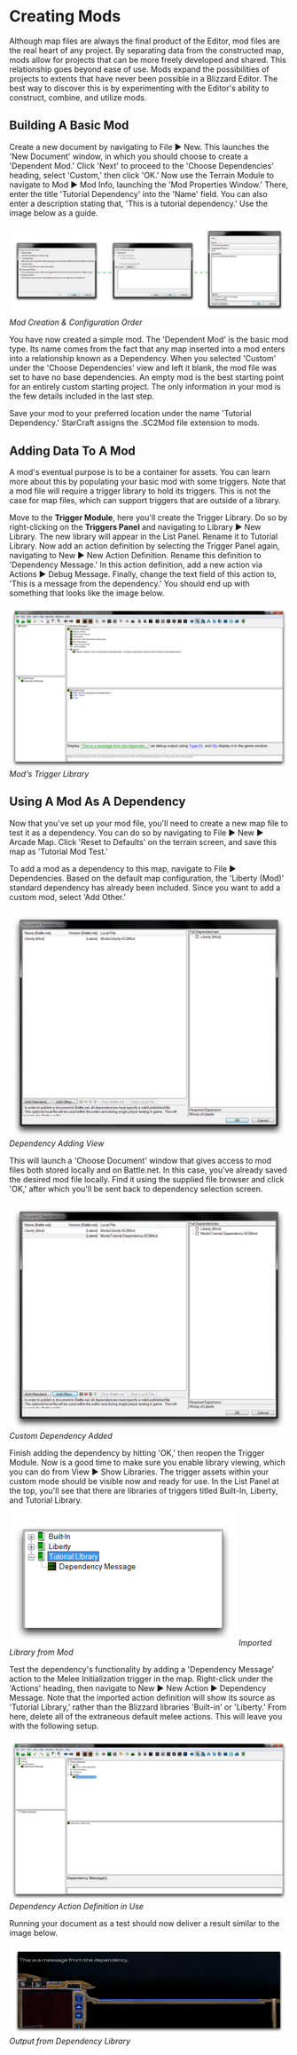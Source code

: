 # Creating Mods

Although map files are always the final product of the Editor, mod files are the real heart of any project. By separating data from the constructed map, mods allow for projects that can be more freely developed and shared. This relationship goes beyond ease of use. Mods expand the possibilities of projects to extents that have never been possible in a Blizzard Editor. The best way to discover this is by experimenting with the Editor's ability to construct, combine, and utilize mods.

## Building A Basic Mod

Create a new document by navigating to File ▶︎ New. This launches the 'New Document' window, in which you should choose to create a 'Dependent Mod.' Click 'Next' to proceed to the 'Choose Dependencies' heading, select 'Custom,' then click 'OK.' Now use the Terrain Module to navigate to Mod ▶︎ Mod Info, launching the 'Mod Properties Window.' There, enter the title 'Tutorial Dependency' into the 'Name' field. You can also enter a description stating that, 'This is a tutorial dependency.' Use the image below as a guide.

[![Mod Creation & Configuration Order](./resources/007_Creating_Mods01.png)](./resources/007_Creating_Mods01.png)
*Mod Creation & Configuration Order*

You have now created a simple mod. The 'Dependent Mod' is the basic mod type. Its name comes from the fact that any map inserted into a mod enters into a relationship known as a Dependency. When you selected 'Custom' under the 'Choose Dependencies' view and left it blank, the mod file was set to have no base dependencies. An empty mod is the best starting point for an entirely custom starting project. The only information in your mod is the few details included in the last step.

Save your mod to your preferred location under the name 'Tutorial Dependency.' StarCraft assigns the .SC2Mod file extension to mods.

## Adding Data To A Mod

A mod's eventual purpose is to be a container for assets. You can learn more about this by populating your basic mod with some triggers. Note that a mod file will require a trigger library to hold its triggers. This is not the case for map files, which can support triggers that are outside of a library.

Move to the **Trigger Module**, here you'll create the Trigger Library. Do so by right-clicking on the **Triggers Panel** and navigating to Library ▶︎ New Library. The new library will appear in the List Panel. Rename it to Tutorial Library. Now add an action definition by selecting the Trigger Panel again, navigating to New ▶︎ New Action Definition. Rename this definition to 'Dependency Message.' In this action definition, add a new action via Actions ▶︎ Debug Message. Finally, change the text field of this action to, 'This is a message from the dependency.' You should end up with something that looks like the image below.

[![Mod's Trigger Library](./resources/007_Creating_Mods02.png)](./resources/007_Creating_Mods02.png)
*Mod's Trigger Library*

## Using A Mod As A Dependency

Now that you've set up your mod file, you'll need to create a new map file to test it as a dependency. You can do so by navigating to File ▶︎ New ▶︎ Arcade Map. Click 'Reset to Defaults' on the terrain screen, and save this map as 'Tutorial Mod Test.'

To add a mod as a dependency to this map, navigate to File ▶︎ Dependencies. Based on the default map configuration, the 'Liberty (Mod)' standard dependency has already been included. Since you want to add a custom mod, select 'Add Other.'

[![Dependency Adding View](./resources/007_Creating_Mods03.png)](./resources/007_Creating_Mods03.png)
*Dependency Adding View*

This will launch a 'Choose Document' window that gives access to mod files both stored locally and on Battle.net. In this case, you've already saved the desired mod file locally. Find it using the supplied file browser and click 'OK,' after which you'll be sent back to dependency selection screen.

[![Custom Dependency Added](./resources/007_Creating_Mods04.png)](./resources/007_Creating_Mods04.png)
*Custom Dependency Added*

Finish adding the dependency by hitting 'OK,' then reopen the Trigger Module. Now is a good time to make sure you enable library viewing, which you can do from View ▶︎ Show Libraries. The trigger assets within your custom mode should be visible now and ready for use. In the List Panel at the top, you'll see that there are libraries of triggers titled Built-In, Liberty, and Tutorial Library.

![Imported Library from Mod](./resources/007_Creating_Mods05.png)
*Imported Library from Mod*

Test the dependency's functionality by adding a 'Dependency Message' action to the Melee Initialization trigger in the map. Right-click under the 'Actions' heading, then navigate to New ▶︎ New Action ▶︎ Dependency Message. Note that the imported action definition will show its source as 'Tutorial Library,' rather than the Blizzard libraries 'Built-in' or 'Liberty.' From here, delete all of the extraneous default melee actions. This will leave you with the following setup.

[![Dependency Action Definition in Use](./resources/007_Creating_Mods06.png)](./resources/007_Creating_Mods06.png)
*Dependency Action Definition in Use*

Running your document as a test should now deliver a result similar to the image below.

[![Output from Dependency Library](./resources/007_Creating_Mods07.png)](./resources/007_Creating_Mods07.png)
*Output from Dependency Library*
